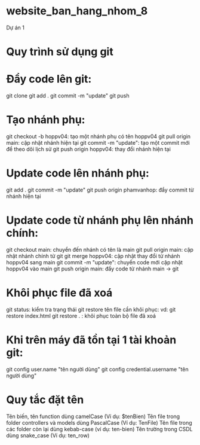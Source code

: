 # website_ban_hang_nhom_8

Dự án 1

# Quy trình sử dụng git

# Đẩy code lên git:

git clone
git add .
git commit -m "update"
git push

# Tạo nhánh phụ:

git checkout -b hoppv04: tạo một nhánh phụ có tên hoppv04
git pull origin main: cập nhật nhánh hiện tại
git commit -m "update": tạo một commit mới để theo dõi lịch sử
git push origin hoppv04: thay đổi nhánh hiện tại

# Update code lên nhánh phụ:

git add .
git commit -m "update"
git push origin phamvanhop: đẩy commit từ nhánh hiện tại

# Update code từ nhánh phụ lên nhánh chính:

git checkout main: chuyển đến nhánh có tên là main
git pull origin main: cập nhật nhánh chính từ git
git merge hoppv04: cập nhật thay đổi từ nhánh hoppv04 sang main
git commit -m "update": chuyển code mới cập nhật hoppv04 vào main
git push origin main: đẩy code từ nhánh main -> git

# Khôi phục file đã xoá

git status: kiểm tra trạng thái
git restore tên file cần khôi phục: vd: git restore index.html
git restore . : khôi phục toàn bộ file đã xoá

# Khi trên máy đã tồn tại 1 tài khoản git:

git config user.name "tên người dùng"
git config credential.username "tên người dùng"

# Quy tắc đặt tên

Tên biến, tên function dùng camelCase (Ví dụ: $tenBien)
Tên file trong folder controllers và models dùng PascalCase (Ví dụ: TenFile)
Tên file trong các folder còn lại dùng kebab-case (ví dụ: ten-bien)
Tên trường trong CSDL dùng snake_case (Ví dụ: ten_row)
